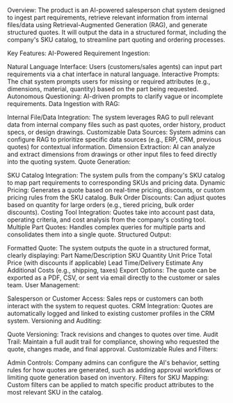 Overview:
The product is an AI-powered salesperson chat system designed to ingest part requirements, retrieve relevant information from internal files/data using Retrieval-Augmented Generation (RAG), and generate structured quotes. It will output the data in a structured format, including the company's SKU catalog, to streamline part quoting and ordering processes.

Key Features:
AI-Powered Requirement Ingestion:

Natural Language Interface: Users (customers/sales agents) can input part requirements via a chat interface in natural language.
Interactive Prompts: The chat system prompts users for missing or required attributes (e.g., dimensions, material, quantity) based on the part being requested.
Autonomous Questioning: AI-driven prompts to clarify vague or incomplete requirements.
Data Ingestion with RAG:

Internal File/Data Integration: The system leverages RAG to pull relevant data from internal company files such as past quotes, order history, product specs, or design drawings.
Customizable Data Sources: System admins can configure RAG to prioritize specific data sources (e.g., ERP, CRM, previous quotes) for contextual information.
Dimension Extraction: AI can analyze and extract dimensions from drawings or other input files to feed directly into the quoting system.
Quote Generation:

SKU Catalog Integration: The system pulls from the company's SKU catalog to map part requirements to corresponding SKUs and pricing data.
Dynamic Pricing: Generates a quote based on real-time pricing, discounts, or custom pricing rules from the SKU catalog.
Bulk Order Discounts: Can adjust quotes based on quantity for large orders (e.g., tiered pricing, bulk order discounts).
Costing Tool Integration: Quotes take into account past data, operating criteria, and cost analysis from the company's costing tool.
Multiple Part Quotes: Handles complex queries for multiple parts and consolidates them into a single quote.
Structured Output:

Formatted Quote: The system outputs the quote in a structured format, clearly displaying:
Part Name/Description
SKU
Quantity
Unit Price
Total Price (with discounts if applicable)
Lead Time/Delivery Estimate
Any Additional Costs (e.g., shipping, taxes)
Export Options: The quote can be exported as a PDF, CSV, or sent via email directly to the customer or sales team.
User Management:

Salesperson or Customer Access: Sales reps or customers can both interact with the system to request quotes.
CRM Integration: Quotes are automatically logged and linked to existing customer profiles in the CRM system.
Versioning and Auditing:

Quote Versioning: Track revisions and changes to quotes over time.
Audit Trail: Maintain a full audit trail for compliance, showing who requested the quote, changes made, and final approval.
Customizable Rules and Filters:

Admin Controls: Company admins can configure the AI's behavior, setting rules for how quotes are generated, such as adding approval workflows or limiting quote generation based on inventory.
Filters for SKU Mapping: Custom filters can be applied to match specific product attributes to the most relevant SKU in the catalog. 
